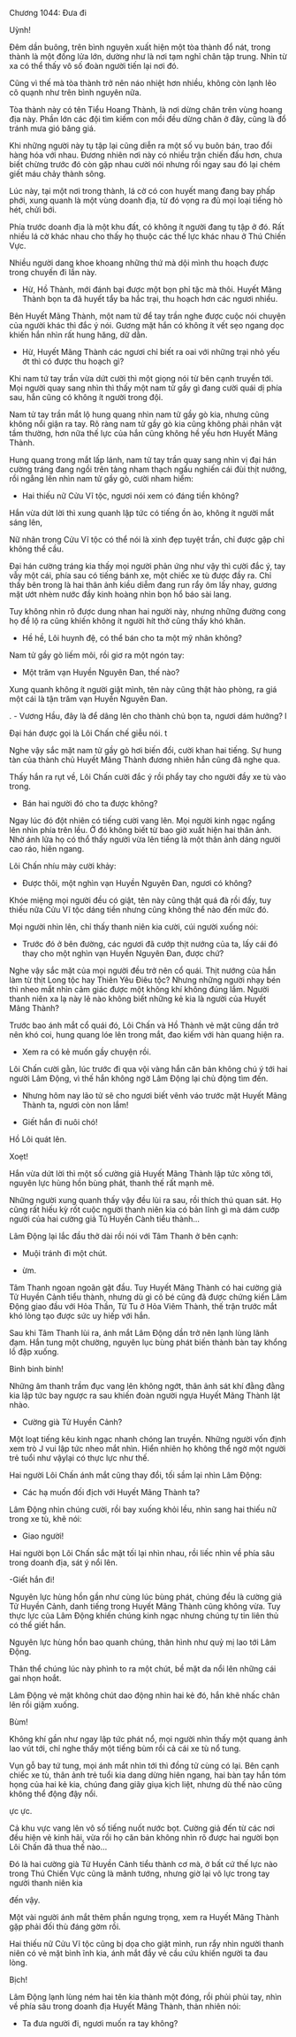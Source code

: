 




Chương 1044: Đưa đi


Uỳnh!

Đêm dần buông, trên bình nguyên xuất hiện một tòa thành đổ nát, trong thành là một đống lửa lớn, dường như là nơi tạm nghỉ chân tập trung. Nhìn từ xa có thể thấy vô số đoàn người tiến lại nơi đó.

Cũng vì thế mà tòa thành trở nên náo nhiệt hơn nhiều, không còn lạnh lẽo cô quạnh như trên bình nguyên nữa.

Tòa thành này có tên Tiểu Hoang Thành, là nơi dừng chân trên vùng hoang địa này. Phần lớn các đội tìm kiếm con mồi đều dừng chân ở đây, cũng là đổ tránh mưa gió băng giá.

Khi những người này tụ tập lại cũng diễn ra một số vụ buôn bán, trao đổi hàng hóa với nhau. Đương nhiên nơi này có nhiều trận chiến đấu hơn, chưa biết chừng trước đó còn gặp nhau cười nói nhưng rồi ngay sau đó lại chém giết máu chảy thành sông.

Lúc này, tại một nơi trong thành, lá cờ có con huyết mang đang bay phấp phới, xung quanh là một vùng doanh địa, từ đó vọng ra đủ mọi loại tiếng hò hét, chửi bới.

Phía trước doanh địa là một khu đất, có không ít người đang tụ tập ở đó. Rất nhiều lá cờ khác nhau cho thấy họ thuộc các thế lực khác nhau ở Thú Chiến Vực.

Nhiều người dang khoe khoang những thứ mà dội mình thu hoạch được trong chuyến đi lần này.

- Hừ, Hồ Thành, mới đánh bại được một bọn phỉ tặc mà thôi. Huyết Mãng Thành bọn ta đã huyết tẩy ba hắc trại, thu hoạch hơn các ngươi nhiều.

Bên Huyết Mãng Thành, một nam tử để tay trần nghe được cuộc nói chuyện của người khác thì đắc ý nói. Gương mặt hắn có không ít vết sẹo ngang dọc khiến hắn nhìn rất hung hăng, dữ dằn.

- Hừ, Huyết Mãng Thành các ngươi chỉ biết ra oai với những trại nhỏ yếu ớt thì có được thu hoạch gì?

Khi nam tứ tay trần vừa dứt cười thì một giọng nói từ bên cạnh truyền tới. Mọi người quay sang nhìn thì thấy một nam tử gầy gì đang cười quái dị phía sau, hắn cũng có không ít người trong đội.

Nam tử tay trần mắt lộ hung quang nhìn nam tử gầy gò kia, nhưng cũng không nổi giận ra tay. Rõ ràng nam tử gầy gò kia cũng không phải nhân vật tầm thường, hơn nữa thế lực của hắn cũng không hề yếu hơn Huyết Mãng Thành.

Hung quang trong mắt lấp lánh, nam tử tay trần quay sang nhìn vị đại hán cường tráng đang ngồi trên tảng nham thạch ngấu nghiến cái đùi thịt nướng, rồi ngẳng lên nhìn nam tử gầy gò, cười nham hiểm:

- Hai thiếu nữ Cửu Vĩ tộc, ngươi nói xem có đáng tiền không?

Hắn vừa dứt lời thì xung quanh lập tức có tiếng ồn ào, không ít người mắt sáng lên,

Nữ nhân trong Cửu Vĩ tộc có thể nói là xinh đẹp tuyệt trần, chỉ được gập chỉ không thể cầu.

Đại hán cường tráng kia thấy mọi người phản ứng như vậy thì cười đắc ý, tay vẫy một cái, phía sau có tiếng bánh xe, một chiếc xe tù được đầy ra. Chỉ thấy bên trong là hai thân ảnh kiều diễm đang run rẩy ôm lấy nhay, gương mặt ướt nhèm nước đầy kinh hoàng nhìn bọn hổ báo sài lang.

Tuy không nhìn rõ được dung nhan hai người này, nhưng những đường cong họ để lộ ra cũng khiến không ít người hít thở cũng thấy khó khăn.

- Hề hề, Lôi huynh đệ, có thể bán cho ta một mỹ nhân không?

Nam tử gầy gò liếm môi, rồi giơ ra một ngón tay:

- Một trăm vạn Huyền Nguyên Đan, thế nào?

Xung quanh không ít người giật mình, tên này cũng thật hào phòng, ra giá một cái là tận trăm vạn Huyền Nguyên Đan.

. - Vương Hầu, đây là để dâng lên cho thành chủ bọn ta, ngươi dám hưởng? l

Đại hán được gọi là Lôi Chấn chế giễu nói. t

Nghe vậy sắc mặt nam tử gầy gò hơi biến đổi, cười khan hai tiếng. Sự hung tàn của thành chủ Huyết Mãng Thành đương nhiên hắn cũng đã nghe qua.

Thấy hắn ra rụt về, Lôi Chấn cười đắc ý rồi phẩy tay cho người đầy xe tù vào trong.

- Bán hai người đó cho ta được không?

Ngay lúc đó đột nhiên có tiếng cười vang lên. Mọi người kinh ngạc ngẩng lên nhìn phía trên lều. Ở đó không biết từ bao giờ xuất hiện hai thân ảnh. Nhờ ánh lửa họ có thổ thấy người vừa lên tiếng là một thân ảnh dáng người cao ráo, hiên ngang.

Lôi Chấn nhíu mày cười khảy:

- Được thôi, một nghìn vạn Huyền Nguyên Đan, ngươi có không?

Khóe miệng mọi người đều có giật, tên này cũng thật quá đà rồi đấy, tuy thiếu nữa Cửu Vĩ tộc dáng tiền nhưng cũng không thể nào đến mức đó.

Mọi người nhìn lên, chỉ thấy thanh niên kia cười, cúi người xuống nói:

- Trước đó ở bên đường, các ngươi đã cướp thịt nướng của ta, lấy cái đó thay cho một nghìn vạn Huyền Nguyên Đan, được chứ?

Nghe vậy sắc mặt của mọi người đều trở nên cổ quái. Thịt nướng của hắn làm từ thịt Long tộc hay Thiên Yêu Điêu tộc? Nhưng những người nhạy bén thì nheo mắt nhìn cảm giác được một không khí không đúng lắm. Người thanh niên xa lạ này lẽ nào không biết những kẻ kia là người của Huyết Mãng Thành?

Trước bao ánh mắt cổ quái đó, Lôi Chấn và Hồ Thành vẻ mặt cũng dần trở nên khó coi, hung quang lóe lên trong mắt, đao kiếm với hàn quang hiện ra.

- Xem ra có kẻ muốn gầy chuyện rồi.

Lôi Chấn cười gằn, lúc trước đi qua vội vàng hắn căn bản không chú ý tới hai người Lâm Động, vì thế hắn không ngờ Lâm Động lại chủ động tìm đến.

- Nhưng hôm nay lão tử sẽ cho ngươi biết vênh váo trước mặt Huyết Mãng Thành ta, ngươi còn non lắm!

- Giết hắn đi nuôi chó!

Hồ Lôi quát lên.

Xoẹt!

Hắn vừa dứt lời thì một số cường giả Huyết Mãng Thành lập tức xông tới, nguyên lực hùng hồn bùng phát, thanh thế rất mạnh mẽ.

Những người xung quanh thấy vậy đều lùi ra sau, rồi thích thú quan sát. Họ cũng rất hiếu kỳ rốt cuộc người thanh niên kia có bản lĩnh gì mà dám cướp người của hai cường giả Tủ Huyền Cành tiểu thành...

Lâm Động lại lắc đầu thở dài rồi nói với Tâm Thanh ở bên cạnh:

- Muội tránh đi một chút.

- ừm.

Tâm Thanh ngoan ngoãn gật đầu. Tuy Huyết Mãng Thành có hai cường giả Tử Huyền Cảnh tiểu thành, nhưng dù gì cô bé cũng đã được chứng kiến Lâm Động giao đầu với Hỏa Thần, Từ Tu ở Hỏa Viêm Thành, thế trận trước mắt khó lòng tạo được sức uy hiếp với hắn.

Sau khi Tâm Thanh lùi ra, ánh mắt Lâm Động dần trở nên lạnh lùng lãnh đạm. Hắn tung một chường, nguyên lục bùng phát biến thành bàn tay khổng lồ đập xuống.

Binh binh binh!

Những âm thanh trầm đục vang lên không ngớt, thân ảnh sát khí đằng đằng kia lập tức bay ngược ra sau khiến đoàn người ngựa Huyết Mãng Thành lật nhào.

- Cường già Tử Huyền Cảnh?

Một loạt tiếng kêu kinh ngạc nhanh chóng lan truyền. Những người vốn định xem trò J vui lập tức nheo mắt nhìn. Hiển nhiên họ không thể ngờ một người trẻ tuổi như vậylại có thực lực như thế.

Hai người Lôi Chấn ánh mắt cũng thay đổi, tối sầm lại nhìn Lâm Động:

- Các hạ muốn đối địch với Huyết Mãng Thành ta?

Lâm Động nhìn chúng cười, rồi bay xuống khỏi lều, nhìn sang hai thiếu nữ trong xe tù, khẽ nói:

- Giao người!

Hai người bọn Lôi Chấn sắc mặt tối lại nhìn nhau, rồi liếc nhìn về phía sâu trong doanh địa, sát ý nổi lên.

-Giết hắn đi!

Nguyên lực hùng hồn gần như cùng lúc bùng phát, chúng đều là cường giả Tử Huyền Cảnh, danh tiếng trong Huyết Mãng Thành cũng không vừa. Tuy thực lực của Lâm Động khiến chúng kinh ngạc nhưng chúng tự tin liên thủ có thể giết hắn.

Nguyên lực hùng hồn bao quanh chúng, thân hình như quỷ mị lao tới Lâm Động.

Thân thể chúng lúc này phình to ra một chút, bề mặt da nổi lên những cái gai nhọn hoắt.

Lâm Động vẻ mặt không chút dao động nhìn hai kẻ đó, hắn khẽ nhấc chân lên rồi giậm xuống.

Bùm!

Không khí gần như ngay lập tức phát nổ, mọi người nhìn thấy một quang ảnh lao vút tới, chỉ nghe thấy một tiếng bùm rồi cả cái xe tù nổ tung.

Vụn gỗ bay tứ tung, mọi ánh mắt nhìn tới thì đồng tử cùng có lại. Bên cạnh chiếc xe tù, thân ảnh trẻ tuổi kia dang dừng hiên ngang, hai bàn tay hắn tóm họng của hai kẻ kia, chúng đang giãy giụa kịch liệt, nhưng dù thế nào cũng không thể động đậy nổi.

ực ực.

Cả khu vực vang lên vô số tiếng nuốt nước bọt. Cường giả đến từ các nơi đều hiện vẻ kinh hãi, vừa rồi họ căn bản không nhìn rõ được hai người bọn Lôi Chấn đã thua thế nào...

Đó là hai cường già Tử Huyền Cảnh tiểu thành cơ mà, ở bất cứ thế lực nào trong Thú Chiến Vực cũng là mãnh tướng, nhưng giờ lại vô lực trong tay người thanh niên kia

đến vậy.

Một vài người ánh mắt thêm phần ngưng trọng, xem ra Huyết Mãng Thành gặp phải đối thù đáng gờm rồi.

Hai thiếu nữ Cửu Vĩ tộc cũng bị dọa cho giật mình, run rẩy nhìn người thanh niên có vẻ mặt bình ĩnh kia, ánh mắt đầy vẻ cầu cứu khiến người ta đau lòng.

Bịch!

Lâm Động lạnh lùng ném hai tên kia thành một đóng, rồi phủi phủi tay, nhìn về phía sâu trong doanh địa Huyết Mãng Thành, thản nhiên nói:

- Ta đưa người đi, ngươi muốn ra tay không?




